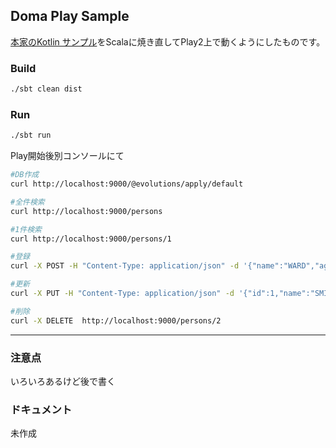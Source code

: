 Doma Play Sample
------------------

[本家のKotlin サンプル](https://github.com/domaframework/kotlin-sample)をScalaに焼き直してPlay2上で動くようにしたものです。

### Build

```sh
./sbt clean dist
```

### Run

```sh
./sbt run
```

Play開始後別コンソールにて
```sh
#DB作成
curl http://localhost:9000/@evolutions/apply/default

#全件検索
curl http://localhost:9000/persons

#1件検索
curl http://localhost:9000/persons/1

#登録
curl -X POST -H "Content-Type: application/json" -d '{"name":"WARD","age":20,"address":{"city":"Fukuoka","street":"Gion"}}' http://localhost:9000/persons

#更新
curl -X PUT -H "Content-Type: application/json" -d '{"id":1,"name":"SMITH","age":30,"address":{"city":"Tokyo","street":"Marunouchi"},"version":0}' http://localhost:9000/persons

#削除
curl -X DELETE  http://localhost:9000/persons/2

```


----

### 注意点
  いろいろあるけど後で書く

### ドキュメント

  未作成